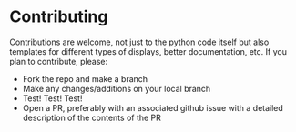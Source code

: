 # Contributing

Contributions are welcome, not just to the python code itself but also templates for different types of displays, better documentation, etc. If you plan to contribute, please:

 - Fork the repo and make a branch
 - Make any changes/additions on your local branch
 - Test! Test! Test!
 - Open a PR, preferably with an associated github issue with a detailed description of the contents of the PR
